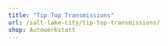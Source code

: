 ```yaml
---
title: "Tip Top Transmissions"
url: /salt-lake-city/tip-top-transmissions/
shop: Autowerkstatt
---
```

